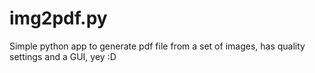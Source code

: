 # img2pdf.py

Simple python app to generate pdf file from a set of images, has quality settings and a GUI, yey :D

